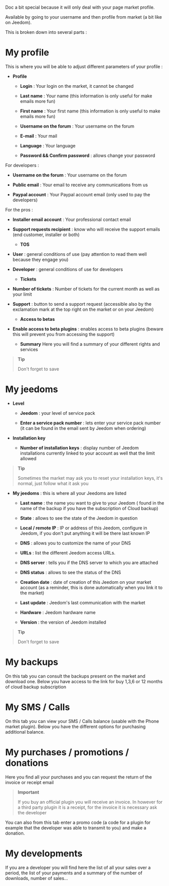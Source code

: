 Doc a bit special because it will only deal with your page
market profile.

Available by going to your username and then profile from
market (a bit like on Jeedom).

This is broken down into several parts :

My profile 
==========

This is where you will be able to adjust different parameters of your
profile :

-   **Profile**

    -   **Login** : Your login on the market, it cannot be changed

    -   **Last name** : Your name (this information is only useful for
        make emails more fun)

    -   **First name** : Your first name (this information is only useful
        to make emails more fun)

    -   **Username on the forum** : Your username on the forum

    -   **E-mail** : Your mail

    -   **Language** : Your language

    -   **Password &amp;&amp; Confirm password** : allows
        change your password

For developers :

-   **Username on the forum** : Your username on the forum

-   **Public email** : Your email to receive any
    communications from us

-   **Paypal account** : Your Paypal account email (only used
    to pay the developers)

For the pros :

-   **Installer email account** : Your professional contact email

-   **Support requests recipient** : know who will receive the
    support emails (end customer, installer or both)

    -   **TOS**

-   **User** : general conditions of use (pay attention to
    read them well because they engage you)

-   **Developer** : general conditions of use for
    developers

    -   **Tickets**

-   **Number of tickets** : Number of tickets for the current month
    as well as your limit

-   **Support** : button to send a support request (accessible
    also by the exclamation mark at the top right on the market or
    on your Jeedom)

    -   **Access to betas**

-   **Enable access to beta plugins** : enables access to
    beta plugins (beware this will prevent you from accessing the support)

    -   **Summary** Here you will find a summary of your different
        rights and services

> **Tip**
>
> Don&#39;t forget to save

My jeedoms 
===========

-   **Level**

    -   **Jeedom** : your level of service pack

    -   **Enter a service pack number** : lets enter your
        service pack number (it can be found in the email sent by
        Jeedom when ordering)

-   **Installation key**

    -   **Number of installation keys** : display number
        of Jeedom installations currently linked to your account as well
        that the limit allowed

> **Tip**
>
> Sometimes the market may ask you to reset
> your installation keys, it&#39;s normal, just follow what it
> ask you

-   **My jeedoms** : this is where all your Jeedoms are listed

    -   **Last name** : the name you want to give to your Jeedom (
        found in the name of the backup if you have the subscription of
        Cloud backup)

    -   **State** : allows to see the state of the Jeedom in question

    -   **Local / remote IP** : IP or address of this Jeedom,
        configure in Jeedom, if you don&#39;t put anything it will be there
        last known IP

    -   **DNS** : allows you to customize the name of your DNS

    -   **URLs** : list the different Jeedom access URLs.

    -   **DNS server** : tells you if the DNS server to which you
        are attached

    -   **DNS status** : allows to see the status of the DNS

    -   **Creation date** : date of creation of this Jeedom on your
        market account (as a reminder, this is done automatically when
        you link it to the market)

    -   **Last update** : Jeedom&#39;s last communication with
        the market

    -   **Hardware** : Jeedom hardware name

    -   **Version** : the version of Jeedom installed

> **Tip**
>
> Don&#39;t forget to save

My backups 
===========

On this tab you can consult the backups present on the
market and download one. Below you have access to the link for
buy 1,3,6 or 12 months of cloud backup subscription

My SMS / Calls 
==============

On this tab you can view your SMS / Calls balance
(usable with the Phone market plugin). Below you have the
different options for purchasing additional balance.

My purchases / promotions / donations 
======================

Here you find all your purchases and you can request the return of the
invoice or receipt email

> **Important**
>
> If you buy an official plugin you will receive an invoice. In
> however for a third party plugin it is a receipt, for the invoice it is necessary
> ask the developer

You can also from this tab enter a promo code (a code
for a plugin for example that the developer was able to transmit to you) and
make a donation.

My developments 
=================

If you are a developer you will find here the list of all your
sales over a period, the list of your payments and a summary of the
number of downloads, number of sales…
